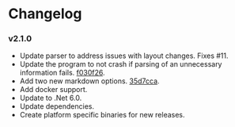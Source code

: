 # Changelog

### v2.1.0

* Update parser to address issues with layout changes. Fixes #11.
* Update the program to not crash if parsing of an unnecessary information fails. [f030f26](https://github.com/selbetar/askfmArchiver/pull/12/commits/f030f268aeb398bfb685ce729ce30175f5fc7808).
* Add two new markdown options. [35d7cca](https://github.com/selbetar/askfmArchiver/pull/12/commits/35d7ccaaf6671dda3c629933eeac0b903b29632f).
* Add docker support.
* Update to .Net 6.0.
* Update dependencies.
* Create platform specific binaries for new releases.

### 
